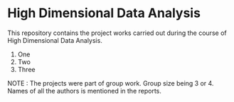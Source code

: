 # High Dimensional Data Analysis

This repository contains the project works carried out during the course of High Dimensional Data Analysis.     
  1. One
  2. Two
  3. Three



NOTE : The projects were part of group work. Group size being 3 or 4. Names of all the authors is mentioned in the reports. 
